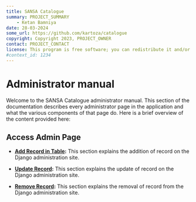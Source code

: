 ```yaml
---
title: SANSA Catalogue
summary: PROJECT_SUMMARY
    - Ketan Bamniya
date: 28-03-2024
some_url: https://github.com/kartoza/catalogue
copyright: Copyright 2023, PROJECT_OWNER
contact: PROJECT_CONTACT
license: This program is free software; you can redistribute it and/or modify it under the terms of the GNU Affero General Public License as published by the Free Software Foundation; either version 3 of the License, or (at your option) any later version.
#context_id: 1234
---
```


# Administrator manual

Welcome to the SANSA Catalogue administrator manual. This section of the documentation describes every administrator page in the application and what the various components of that page do. Here is a brief overview of the content provided here:

## Access Admin Page


* **[Add Record in Table](./django-add-record.md):** This section explains the addition of record on the Django administration site.

* **[Update Record](./django-update-record.md):** This section explains the update of record on the Django administration site.

* **[Remove Record](./django-remove-record.md):** This section explains the removal of record from the Django administration site.
